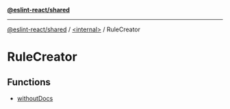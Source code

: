 [**@eslint-react/shared**](../../../README.md)

***

[@eslint-react/shared](../../../README.md) / [\<internal\>](../../README.md) / RuleCreator

# RuleCreator

## Functions

- [withoutDocs](functions/withoutDocs.md)
